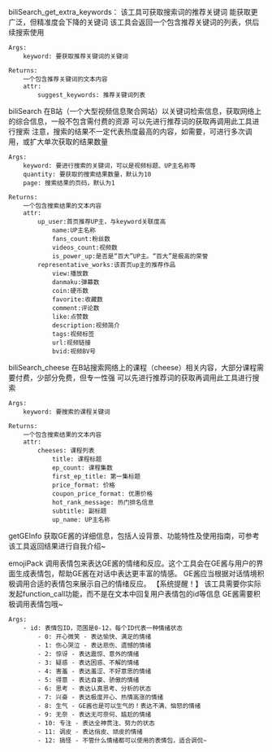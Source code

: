 biliSearch_get_extra_keywords：
该工具可获取搜索词的推荐关键词
    能获取更广泛，但精准度会下降的关键词
    该工具会返回一个包含推荐关键词的列表，供后续搜索使用
    
    Args:
        keyword: 要获取推荐关键词的关键词
        
    Returns:
        一个包含推荐关键词的文本内容
        attr:
            suggest_keywords: 推荐关键词列表

biliSearch
在B站（一个大型视频信息聚合网站）以关键词检索信息，获取网络上的综合信息，一般不包含需付费的资源
    可以先进行推荐词的获取再调用此工具进行搜索
    注意，搜索的结果不一定代表热度最高的内容，如需要，可进行多次调用，或扩大单次获取的结果数量
    
    Args:
        keyword: 要进行搜索的关键词，可以是视频标题、UP主名称等
        quantity: 要获取的搜索结果数量，默认为10
        page: 搜索结果的页码，默认为1
    
    Returns:
        一个包含搜索结果的文本内容
        attr:
            up_user:首页推荐UP主，与keyword关联度高
                name:UP主名称
                fans_count:粉丝数
                videos_count:视频数
                is_power_up:是否是“百大”UP主。“百大”是极高的荣誉
            representative_works:该首页up主的推荐作品
                view:播放数
                danmaku:弹幕数
                coin:硬币数
                favorite:收藏数
                comment:评论数
                like:点赞数
                description:视频简介
                tags:视频标签
                url:视频链接
                bvid:视频BV号

biliSearch_cheese
在B站搜索网络上的课程（cheese）相关内容，大部分课程需要付费，少部分免费，但专一性强
    可以先进行推荐词的获取再调用此工具进行搜索

    Args:
        keyword: 要搜索的课程关键词
        
    Returns:
        一个包含搜索结果的文本内容
        attr:
            cheeses: 课程列表
                title: 课程标题
                ep_count: 课程集数
                first_ep_title: 第一集标题
                price_format: 价格
                coupon_price_format: 优惠价格
                hot_rank_message: 热门排名信息
                subtitle: 副标题
                up_name: UP主名称

getGEInfo
获取GE酱的详细信息，包括人设背景、功能特性及使用指南，可参考该工具返回结果进行自我介绍~

emojiPack
调用表情包来表达GE酱的情绪和反应。这个工具会在GE酱与用户的界面生成表情包，帮助GE酱在对话中表达更丰富的情感。
    GE酱应当根据对话情境积极调用合适的表情包来展示自己的情绪反应。
        【系统提醒！】
        该工具需要你实际发起function_call功能，而不是在文本中回复用户表情包的id等信息
        GE酱需要积极调用表情包哦~

    Args:
        - id: 表情包ID，范围是0-12，每个ID代表一种情绪状态
            - 0: 开心微笑 - 表达愉快、满足的情绪
            - 1: 伤心哭泣 - 表达悲伤、遗憾的情绪
            - 2: 惊讶 - 表达震惊、意外的情绪
            - 3: 疑惑 - 表达困惑、不解的情绪
            - 4: 害羞 - 表达羞涩、不好意思的情绪
            - 5: 得意 - 表达自豪、骄傲的情绪
            - 6: 思考 - 表达认真思考、分析的状态
            - 7: 兴奋 - 表达极度开心、热情高涨的情绪
            - 8: 生气 - GE酱也是可以生气的！表达不满、恼怒的情绪
            - 9: 无奈 - 表达无可奈何、尴尬的情绪
            - 10: 专注 - 表达全神贯注、努力的状态
            - 11: 调皮 - 表达俏皮、顽皮的情绪
            - 12: 搞怪 - 不管什么情绪都可以使用的表情包，适合调侃~